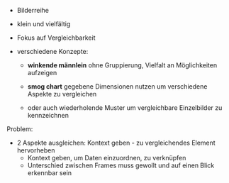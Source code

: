 	

- Bilderreihe
- klein und vielfältig
- Fokus auf Vergleichbarkeit
- verschiedene Konzepte:

	- **winkende männlein**
	ohne Gruppierung, Vielfalt an Möglichkeiten aufzeigen
	
	 - **smog chart**
	 gegebene Dimensionen nutzen um verschiedene Aspekte zu vergleichen 

	- oder auch
	wiederholende Muster um vergleichbare Einzelbilder zu kennzeichnen

Problem:
- 2 Aspekte ausgleichen: Kontext geben - zu vergleichendes Element hervorheben
	- Kontext geben, um Daten einzuordnen, zu verknüpfen
	- Unterschied zwischen Frames muss gewollt und auf einen Blick erkennbar sein